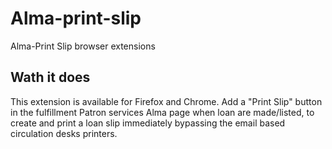 # Alma-print-slip
Alma-Print Slip browser extensions
## Wath it does
This extension is available for Firefox and Chrome.
Add a "Print Slip" button in the fulfillment Patron services Alma page when loan are made/listed, to create and print a loan slip immediately bypassing the email based circulation desks printers.
